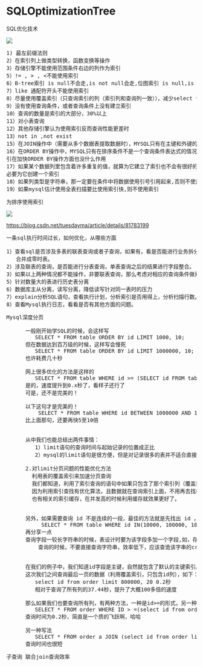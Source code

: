 # SQLOptimizationTree
SQL优化技术

![](https://i.imgur.com/tPBlMI3.png)

<pre>
1) 最左前缀法则
2）在索引列上做类型转换，函数变换等操作
3）存储引擎不能使用范围条件右边的列作为索引
5）!= , > , <不能使用索引
6）B-tree索引 is null不会走,is not null会走,位图索引 is null,is not null 都会走
7）like 通配符开头不能使用索引
8）尽量使用覆盖索引（只查询索引的列（索引列和查询列一致）），减少select *
9）没有使用查询条件，或者查询条件上没有建立索引
10）查询的数量是索引的大部分，30%以上
11）对小表查询
12）其他存储引擎认为使用索引反而查询性能更差时
13）not in ,not exist
15）在JOIN操作中（需要从多个数据表提取数据时），MYSQL只有在主键和外键的数据类型相同时才能使用索引，否则即使建立了索引也不会使用
16）在ORDER BY操作中，MYSQL只有在排序条件不是一个查询条件表达式的情况下才使用索引。尽管如此，在涉及多个数据表的查询里，即使有索引可用，那些索
引在加快ORDER BY操作方面也没什么作用
17）如果某个数据列里包含着许多重复的值，就算为它建立了索引也不会有很好的效果。比如说，如果某个数据列里包含了净是些诸如“0/1”或“Y/N”等值，就没有
必要为它创建一个索引
18）如果列类型是字符串，那一定要在条件中将数据使用引号引用起来,否则不使用索引
19）如果mysql估计使用全表扫描要比使用索引快,则不使用索引
</pre>

为排序使用索引

![](https://i.imgur.com/msPgvCY.png)

https://blog.csdn.net/tuesdayma/article/details/81783199

<pre>
一条sql执行时间过长，如何优化，从哪些方面

1）查看sql是否涉及多表的联表查询或者子查询，如果有，看是否能进行业务拆分，相关字段冗余或者
   合并成零时表。
2）涉及联表的查询，是否能进行分表查询，单表查询之后的结果进行字段整合。
3）如果以上两种情况都不能操作，非要联表查询，那么考虑对相应的查询条件做索引，加快查询速度。
5）针对数量大的表进行历史表分离
6）数据库主从分离，读写分离，降低读写针对同一表时的压力
7）explain分析SQL语句，查看执行计划，分析索引是否用得上，分析扫描行数。
8）查看Mysql执行日志，看看是否有其他方面的问题。
</pre>

<pre>
Mysql深度分页

      一般刚开始学SQL的时候，会这样写 
         SELECT * FROM table ORDER BY id LIMIT 1000, 10; 
      但在数据达到百万级的时候，这样写会慢死 
         SELECT * FROM table ORDER BY id LIMIT 1000000, 10; 
      也许耗费几十秒
 
      网上很多优化的方法是这样的 
         SELECT * FROM table WHERE id >= (SELECT id FROM table LIMIT 1000000, 1) LIMIT 10; 
      是的，速度提升到0.x秒了，看样子还行了
      可是，还不是完美的！
 
      以下这句才是完美的！ 
          SELECT * FROM table WHERE id BETWEEN 1000000 AND 1000010; 
      比上面那句，还要再快5至10倍


      从中我们也能总结出两件事情：
         1）limit语句的查询时间与起始记录的位置成正比
         2）mysql的limit语句是很方便，但是对记录很多的表并不适合直接使用。
   
      2.对limit分页问题的性能优化方法
        利用表的覆盖索引来加速分页查询
        我们都知道，利用了索引查询的语句中如果只包含了那个索引列（覆盖索引），那么这种情况会查询很快。
        因为利用索引查找有优化算法，且数据就在查询索引上面，不用再去找相关的数据地址了，这样节省了很多时间。另外Mysql中
        也有相关的索引缓存，在并发高的时候利用缓存就效果更好了。


      另外，如果需要查询 id 不是连续的一段，最佳的方法就是先找出 id ，然后用 in 查询 
           SELECT * FROM table WHERE id IN(10000, 100000, 1000000...); 
      再分享一点
      查询字段一较长字符串的时候，表设计时要为该字段多加一个字段,如，存储网址的字段
          查询的时候，不要直接查询字符串，效率低下，应该查诡该字串的crc32或md5。


      在我们的例子中，我们知道id字段是主键，自然就包含了默认的主键索引。现在让我们看看利用覆盖索引的查询效果如何：
      这次我们之间查询最后一页的数据（利用覆盖索引，只包含id列），如下：
         select id from order limit 800000, 20 0.2秒
         相对于查询了所有列的37.44秒，提升了大概100多倍的速度

      那么如果我们也要查询所有列，有两种方法，一种是id>=的形式，另一种就是利用join，看下实际情况：
         SELECT * FROM order WHERE ID > =(select id from order limit 800000, 1) limit 20
      查询时间为0.2秒，简直是一个质的飞跃啊，哈哈

      另一种写法
         SELECT * FROM order a JOIN (select id from order limit 800000, 20) b ON a.ID = b.id
      查询时间也很短
</pre>

<pre>
子查询 联合join查询效率
</pre>